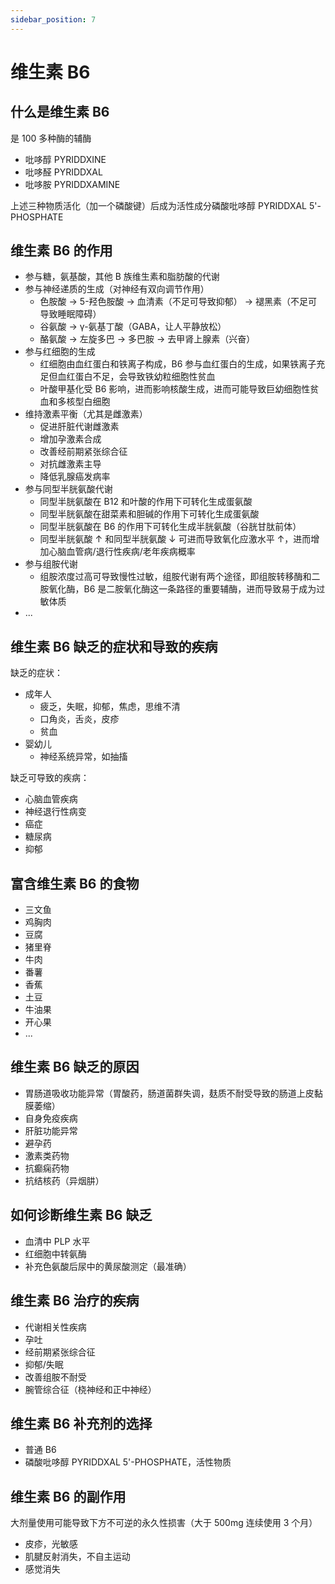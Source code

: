 ```yaml
---
sidebar_position: 7
---
```


# 维生素 B6

## 什么是维生素 B6

是 100 多种酶的辅酶

- 吡哆醇 PYRIDDXINE
- 吡哆醛 PYRIDDXAL
- 吡哆胺 PYRIDDXAMINE

上述三种物质活化（加一个磷酸键）后成为活性成分磷酸吡哆醇 PYRIDDXAL 5'-PHOSPHATE

## 维生素 B6 的作用

- 参与糖，氨基酸，其他 B 族维生素和脂肪酸的代谢
- 参与神经递质的生成（对神经有双向调节作用）
  - 色胺酸 -> 5-羟色胺酸 -> 血清素（不足可导致抑郁） -> 褪黑素（不足可导致睡眠障碍）
  - 谷氨酸 -> γ-氨基丁酸（GABA，让人平静放松）
  - 酪氨酸 -> 左旋多巴 -> 多巴胺 -> 去甲肾上腺素（兴奋）
- 参与红细胞的生成
  - 红细胞由血红蛋白和铁离子构成，B6 参与血红蛋白的生成，如果铁离子充足但血红蛋白不足，会导致铁幼粒细胞性贫血
  - 叶酸甲基化受 B6 影响，进而影响核酸生成，进而可能导致巨幼细胞性贫血和多核型白细胞
- 维持激素平衡（尤其是雌激素）
  - 促进肝脏代谢雌激素
  - 增加孕激素合成
  - 改善经前期紧张综合征
  - 对抗雌激素主导
  - 降低乳腺癌发病率
- 参与同型半胱氨酸代谢
  - 同型半胱氨酸在 B12 和叶酸的作用下可转化生成蛋氨酸
  - 同型半胱氨酸在甜菜素和胆碱的作用下可转化生成蛋氨酸
  - 同型半胱氨酸在 B6 的作用下可转化生成半胱氨酸（谷胱甘肽前体）
  - 同型半胱氨酸 ↑ 和同型半胱氨酸 ↓ 可进而导致氧化应激水平 ↑，进而增加心脑血管病/退行性疾病/老年疾病概率
- 参与组胺代谢
  - 组胺浓度过高可导致慢性过敏，组胺代谢有两个途径，即组胺转移酶和二胺氧化酶，B6 是二胺氧化酶这一条路径的重要辅酶，进而导致易于成为过敏体质
- ...

## 维生素 B6 缺乏的症状和导致的疾病

缺乏的症状：

- 成年人
  - 疲乏，失眠，抑郁，焦虑，思维不清
  - 口角炎，舌炎，皮疹
  - 贫血
- 婴幼儿
  - 神经系统异常，如抽搐

缺乏可导致的疾病：

- 心脑血管疾病
- 神经退行性病变
- 癌症
- 糖尿病
- 抑郁

## 富含维生素 B6 的食物

- 三文鱼
- 鸡胸肉
- 豆腐
- 猪里脊
- 牛肉
- 番薯
- 香蕉
- 土豆
- 牛油果
- 开心果
- ...

## 维生素 B6 缺乏的原因

- 胃肠道吸收功能异常（胃酸药，肠道菌群失调，麸质不耐受导致的肠道上皮黏膜萎缩）
- 自身免疫疾病
- 肝脏功能异常
- 避孕药
- 激素类药物
- 抗癫痫药物
- 抗结核药（异烟肼）

## 如何诊断维生素 B6 缺乏

- 血清中 PLP 水平
- 红细胞中转氨酶
- 补充色氨酸后尿中的黄尿酸测定（最准确）

## 维生素 B6 治疗的疾病

- 代谢相关性疾病
- 孕吐
- 经前期紧张综合征
- 抑郁/失眠
- 改善组胺不耐受
- 腕管综合征（桡神经和正中神经）

## 维生素 B6 补充剂的选择

- 普通 B6
- 磷酸吡哆醇 PYRIDDXAL 5'-PHOSPHATE，活性物质

## 维生素 B6 的副作用

大剂量使用可能导致下方不可逆的永久性损害（大于 500mg 连续使用 3 个月）

- 皮疹，光敏感
- 肌腱反射消失，不自主运动
- 感觉消失
